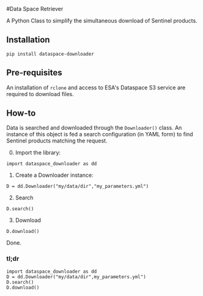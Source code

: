 #Data Space Retriever

A Python Class to simplify the simultaneous download of Sentinel products.

## Installation
```
pip install dataspace-downloader
```

## Pre-requisites
An installation of `rclone` and access to ESA's Dataspace S3 service are required to download files.

## How-to
Data is searched and downloaded through the `Downloader()` class. An instance of this object is fed a search configuration (in YAML form) to find Sentinel products matching the request.

0. Import the library:
```
import dataspace_downloader as dd
```

1. Create a Downloader instance:

```
D = dd.Downloader("my/data/dir","my_parameters.yml")
```

2. Search
```
D.search()
```

3. Download
```
D.download()
```

Done.

### tl;dr
```
import dataspace_downloader as dd
D = dd.Downloader("my/data/dir",my_parameters.yml")
D.search()
D.download()
```